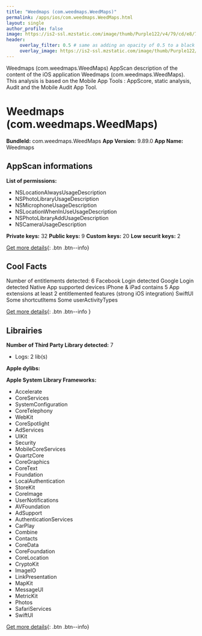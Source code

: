 ```yaml
---
title: "Weedmaps (com.weedmaps.WeedMaps)"
permalink: /apps/ios/com.weedmaps.WeedMaps.html
layout: single
author_profile: false
image: https://is2-ssl.mzstatic.com/image/thumb/Purple122/v4/79/cd/e8/79cde876-58d0-bf28-fd37-09f7d139b4b9/AppIcon-0-1x_U007emarketing-0-7-0-0-85-220.png/512x512bb.jpg
header: 
     overlay_filter: 0.5 # same as adding an opacity of 0.5 to a black background
     overlay_image: https://is2-ssl.mzstatic.com/image/thumb/Purple122/v4/79/cd/e8/79cde876-58d0-bf28-fd37-09f7d139b4b9/AppIcon-0-1x_U007emarketing-0-7-0-0-85-220.png/512x512bb.jpg
---
```

Weedmaps (com.weedmaps.WeedMaps) AppScan description of the content of the iOS application Weedmaps (com.weedmaps.WeedMaps). This analysis is based on the Mobile App Tools : AppScore, static analysis, Audit and the Mobile Audit App Tool.

# Weedmaps (com.weedmaps.WeedMaps)

**BundleId:** com.weedmaps.WeedMaps
**App Version:** 9.89.0
**App Name:** Weedmaps


## AppScan informations 

**List of permissions:** 
- NSLocationAlwaysUsageDescription
- NSPhotoLibraryUsageDescription
- NSMicrophoneUsageDescription
- NSLocationWhenInUseUsageDescription
- NSPhotoLibraryAddUsageDescription
- NSCameraUsageDescription
  
  
**Private keys:** 32
**Public keys:** 9
**Custom keys:** 20
**Low securit keys:** 2
  
[Get more details](/pricing.html){: .btn .btn--info}

## Cool Facts

Number of entitlements detected: 6
Facebook Login detected
Google Login detected
Native App
supported devices iPhone & iPad
contains 5 App extensions
at least 2 entitlemented features (strong iOS integration)
SwiftUI
Some shortcutItems 
Some userActivityTypes
  
[Get more details](/pricing.html){: .btn .btn--info }

## Librairies 
**Number of Third Party Library detected:** 7
- Logs: 2 lib(s)


**Apple dylibs:**


**Apple System Library Frameworks:**
- Accelerate
- CoreServices
- SystemConfiguration
- CoreTelephony
- WebKit
- CoreSpotlight
- AdServices
- UIKit
- Security
- MobileCoreServices
- QuartzCore
- CoreGraphics
- CoreText
- Foundation
- LocalAuthentication
- StoreKit
- CoreImage
- UserNotifications
- AVFoundation
- AdSupport
- AuthenticationServices
- CarPlay
- Combine
- Contacts
- CoreData
- CoreFoundation
- CoreLocation
- CryptoKit
- ImageIO
- LinkPresentation
- MapKit
- MessageUI
- MetricKit
- Photos
- SafariServices
- SwiftUI


  
[Get more details](/pricing.html){: .btn .btn--info}

